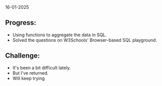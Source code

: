 16-01-2025

## Progress:
* Using functions to aggregate the data in SQL.
* Solved the questions on W3Schools' Browser-based SQL playground.

## Challenge:
* It's been a bit difficult lately. 
* But I've returned. 
* Will keep trying